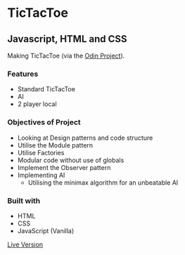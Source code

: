 # TicTacToe

## Javascript, HTML and CSS

Making TicTacToe (via the [Odin Project](https://www.theodinproject.com/paths/full-stack-ruby-on-rails/courses/javascript/lessons/tic-tac-toe-javascript)).

### Features
  - Standard TicTacToe
  - AI
  - 2 player local

### Objectives of Project
  - Looking at Design patterns and code structure
  - Utilise the Module pattern
  - Utilise Factories
  - Modular code without use of globals
  - Implement the Observer pattern
  - Implementing AI
    - Utilising the minimax algorithm for an unbeatable AI

### Built with
  - HTML
  - CSS
  - JavaScript (Vanilla)

  [Live Version](https://bendee48.github.io/tictactoe_js/)